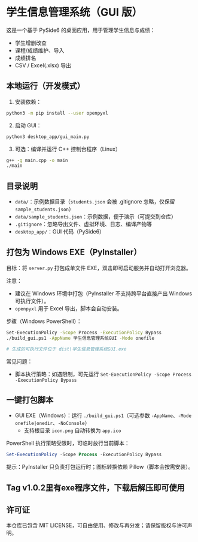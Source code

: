 # 学生信息管理系统（GUI 版）

这是一个基于 PySide6 的桌面应用，用于管理学生信息与成绩：

- 学生增删改查
- 课程/成绩维护、导入
- 成绩排名
- CSV / Excel(.xlsx) 导出

## 本地运行（开发模式）

1) 安装依赖：

```bash
python3 -m pip install --user openpyxl
```

2) 启动 GUI：

```bash
python3 desktop_app/gui_main.py
```

3) 可选：编译并运行 C++ 控制台程序（Linux）

```bash
g++ -g main.cpp -o main
./main
```

## 目录说明

- `data/`：示例数据目录（`students.json` 会被 .gitignore 忽略，仅保留 `sample_students.json`）
- `data/sample_students.json`：示例数据，便于演示（可提交到仓库）
- `.gitignore`：忽略导出文件、虚拟环境、日志、编译产物等
- `desktop_app/`：GUI 代码（PySide6）

## 打包为 Windows EXE（PyInstaller）

目标：将 `server.py` 打包成单文件 EXE，双击即可启动服务并自动打开浏览器。

注意：
- 建议在 Windows 环境中打包（PyInstaller 不支持跨平台直接产出 Windows 可执行文件）。
- `openpyxl` 用于 Excel 导出，脚本会自动安装。

步骤（Windows PowerShell）：

```bash
Set-ExecutionPolicy -Scope Process -ExecutionPolicy Bypass
./build_gui.ps1 -AppName 学生信息管理系统GUI -Mode onefile

# 生成的可执行文件位于 dist\学生信息管理系统GUI.exe
```

常见问题：
- 脚本执行策略：如遇限制，可先运行 `Set-ExecutionPolicy -Scope Process -ExecutionPolicy Bypass`

## 一键打包脚本

- GUI EXE（Windows）：运行 `./build_gui.ps1`（可选参数 `-AppName`、`-Mode onefile|onedir`、`-NoConsole`）
	- 支持根目录 `icon.png` 自动转换为 `app.ico`

PowerShell 执行策略受限时，可临时放行当前脚本：

```powershell
Set-ExecutionPolicy -Scope Process -ExecutionPolicy Bypass
```

提示：PyInstaller 只负责打包运行时；图标转换依赖 Pillow（脚本会按需安装）。

## Tag v1.0.2里有exe程序文件，下载后解压即可使用

## 许可证

本仓库已包含 MIT LICENSE，可自由使用、修改与再分发；请保留版权与许可声明。

